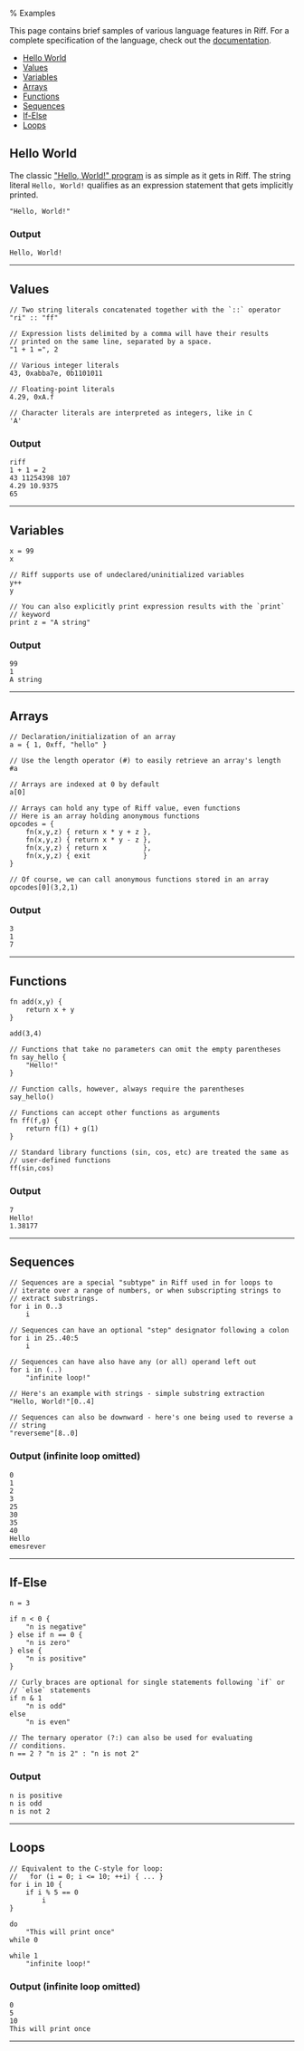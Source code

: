 % Examples

This page contains brief samples of various language features in Riff.
For a complete specification of the language, check out the
[documentation](../doc).

- [Hello World](#hello-world)
- [Values](#values)
- [Variables](#variables)
- [Arrays](#arrays)
- [Functions](#functions)
- [Sequences](#sequences)
- [If-Else](#if-else)
- [Loops](#loops)

## Hello World

The classic ["Hello,
World!" program](https://en.wikipedia.org/wiki/%22Hello,_World!%22_program)
is as simple as it gets in Riff. The string literal `Hello, World!`
qualifies as an expression statement that gets implicitly printed.

```riff
"Hello, World!"
```

### Output

```
Hello, World!
```

---

## Values

```riff
// Two string literals concatenated together with the `::` operator
"ri" :: "ff"

// Expression lists delimited by a comma will have their results
// printed on the same line, separated by a space.
"1 + 1 =", 2

// Various integer literals
43, 0xabba7e, 0b1101011

// Floating-point literals
4.29, 0xA.f

// Character literals are interpreted as integers, like in C
'A'
```

### Output

```
riff
1 + 1 = 2
43 11254398 107
4.29 10.9375
65
```

---

## Variables

```riff
x = 99
x

// Riff supports use of undeclared/uninitialized variables
y++
y

// You can also explicitly print expression results with the `print`
// keyword
print z = "A string"
```

### Output

```
99
1
A string
```

---

## Arrays

```riff
// Declaration/initialization of an array
a = { 1, 0xff, "hello" }

// Use the length operator (#) to easily retrieve an array's length
#a

// Arrays are indexed at 0 by default
a[0]

// Arrays can hold any type of Riff value, even functions
// Here is an array holding anonymous functions
opcodes = {
    fn(x,y,z) { return x * y + z },
    fn(x,y,z) { return x * y - z },
    fn(x,y,z) { return x         },
    fn(x,y,z) { exit             }
}

// Of course, we can call anonymous functions stored in an array
opcodes[0](3,2,1)
```

### Output

```
3
1
7
```

---

## Functions

```riff
fn add(x,y) {
    return x + y
}

add(3,4)

// Functions that take no parameters can omit the empty parentheses
fn say_hello {
    "Hello!"
}

// Function calls, however, always require the parentheses
say_hello()

// Functions can accept other functions as arguments
fn ff(f,g) {
    return f(1) + g(1)
}

// Standard library functions (sin, cos, etc) are treated the same as
// user-defined functions
ff(sin,cos)
```

### Output

```
7
Hello!
1.38177
```

---

## Sequences

```riff
// Sequences are a special "subtype" in Riff used in for loops to
// iterate over a range of numbers, or when subscripting strings to
// extract substrings.
for i in 0..3
    i

// Sequences can have an optional "step" designator following a colon
for i in 25..40:5
    i

// Sequences can have also have any (or all) operand left out
for i in (..)
    "infinite loop!"

// Here's an example with strings - simple substring extraction
"Hello, World!"[0..4]

// Sequences can also be downward - here's one being used to reverse a
// string
"reverseme"[8..0]
```

### Output (infinite loop omitted)

```
0
1
2
3
25
30
35
40
Hello
emesrever
```

---

## If-Else

```riff
n = 3

if n < 0 {
    "n is negative"
} else if n == 0 {
    "n is zero"
} else {
    "n is positive"
}

// Curly braces are optional for single statements following `if` or
// `else` statements
if n & 1
    "n is odd"
else
    "n is even"

// The ternary operator (?:) can also be used for evaluating
// conditions.
n == 2 ? "n is 2" : "n is not 2"
```

### Output

```
n is positive
n is odd
n is not 2
```

---

## Loops

```riff
// Equivalent to the C-style for loop:
//   for (i = 0; i <= 10; ++i) { ... }
for i in 10 {
    if i % 5 == 0
        i
}

do
    "This will print once"
while 0

while 1
    "infinite loop!"
```

### Output (infinite loop omitted)

```
0
5
10
This will print once
```

---
